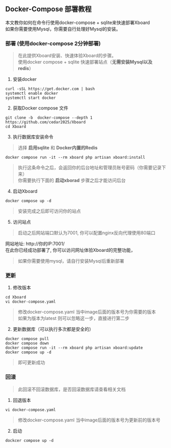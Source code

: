 ## Docker-Compose 部署教程
本文教你如何在命令行使用docker-compose + sqlite来快速部署Xboard  
如果你需要使用Mysql，你需要自行处理好Mysql的安装。
### 部署 (使用docker-compose 2分钟部署)
> 在此提供Xboard安装、快速体验Xboard的步骤。   
使用docker compose + sqlite 快速部署站点（**无需安装Mysql以及redis**）
1. 安装docker
```
curl -sSL https://get.docker.com | bash
systemctl enable docker
systemctl start docker
```
2. 获取Docker compose 文件
```
git clone -b  docker-compose --depth 1 https://github.com/cedar2025/Xboard
cd Xboard
```
3. 执行数据库安装命令
> 选择 **启用sqlite** 和 **Docker内置的Redis**
```
docker compose run -it --rm xboard php artisan xboard:install
```
> 执行这条命令之后，会返回你的后台地址和管理员账号密码（你需要记录下来）  
> 你需要执行下面的 **启动xborad** 步骤之后才能访问后台

4. 启动Xboard
```
docker compose up -d
```
> 安装完成之后即可访问你的站点
5. 访问站点 
> 启动之后网站端口默认为7001, 你可以配置nginx反向代理使用80端口  

网站地址:   http://你的IP:7001/   
在此你已经成功部署了, 你可以访问网址体验Xboard的完整功能， 

> 如果你需要使用mysql，请自行安装Mysql后重新部署

### **更新**
1. 修改版本
```
cd Xboard
vi docker-compose.yaml
```
> 修改docker-compose.yaml 当中image后面的版本号为你需要的版本  
> 如果为版本为latest 则可以忽略这一步，直接进行第二步

2. 更新数据库（可以执行多次都是安全的）
```
docker compose pull
docker compose down
docker compose run -it --rm xboard php artisan xboard:update
docker compose up -d
```
> 即可更新成功

### **回滚**
> 此回滚不回滚数据库，是否回滚数据库请查看相关文档
1. 回退版本  
```
vi docker-compose.yaml
```
> 修改docker-compose.yaml 当中image后面的版本号为更新前的版本号
2. 启动
```
dockcer compose up -d
```